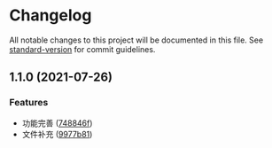 # Changelog

All notable changes to this project will be documented in this file. See [standard-version](https://github.com/conventional-changelog/standard-version) for commit guidelines.

## 1.1.0 (2021-07-26)


### Features

* 功能完善 ([748846f](https://github.com/zhengpq/gulp-adui-component-shaking/commit/748846f4efe08ad9e2a6af41726eaeb1e8c1a577))
* 文件补充 ([9977b81](https://github.com/zhengpq/gulp-adui-component-shaking/commit/9977b8156c413105332b7c510156222260377032))
